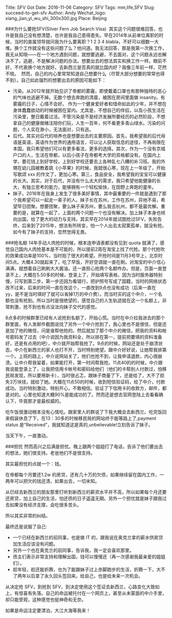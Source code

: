 Title: SFV Got
Date: 2016-11-06
Category: SFV
Tags: mm,life,SFV
Slug: succeed-to-get-sfv
Author: Andy
Wechat_logo: xiang_jian_yi_wu_shi_300x300.jpg
Place: Beijing



###为什么要抢SFV(Silver Fern Job Search Visa) 
其实这个问题很难回答，也许是我自己没有想清楚，也许是我自己患得患失。早在2014年从前单位离职的时候，当时的直属领导就问我为什么要离职？1 2 3 4 blabla，不好可以细数一大堆。换个工作就没有这些问题了么？他问道。我无法回答，那是我第一次换工作，我无从知晓——在一个地方遇到问题，就想要逃避，不去面对，这个问题永远也解决不了。逃避，不是解决问题的办法。想要出去的想法其实和换工作一样。眼前不好，不代表换个地方就好。去新西兰是否真的就比国内好？我像三年前一样，茫然不晓。  然而，自己的内心里常常知道自己想要什么（尽管大部分想要的常常也得不到）。自己如此强烈的想要出去的原因可能如下：

* 污染。从2012年就开始见识了帝都的雾霾，即使戴着口罩也有那种独特的恶心的气味也逃避不掉。无数个想去奔跑的清晨，被困在房间里面做 insanity。有雾霾的日子，心情不会好。 作为一个健身爱好者和惜命如此的少年，并不想在身体蠢蠢欲动的时候被困在室内。尤其是，不想自己的伴侣，以及小孩生活在污染里，整日戴着过活。不管污染是不是经济发展所要经历的必然阶段，不想拿自己的健康做赌注陪你们玩，人生一百年，何不看更多青山绿水。污染的问题，个人实在渺小，无法面对，只有逃。
* 后代。其实对后代的培养也是想要出去的主要原因。首先，我希望我的后代母语是英语，英语作为世界的通用语言，可以让人获取信息的途径，不再局限在本国。我只希望他们可以有更多看法，更多的选择。其次，作为一个没有京城户口的人，生活在帝都，以后小孩子在帝都考大学的资格都没有。在国内上学，要花钱上到好学校，上到好学校还要去上各种乱七八糟的补习班。我的外甥在幼儿园被教着跳《小苹果》的时候，我就很心寒，现在上一年级了，开始写歌颂 xxx 的作文了，更加心寒。第三，食品安全，我希望我的宝宝可以健康的长大。其实，对于后代，并没有什么太大的需求，我只希望他能健康的长大，有独立思考的能力，能够拥有一个轻松愉快，在田野上奔跑的童年。
* 妹子。2016年在我身上发生了很多美好事情，其中最重要的一件就是遇到了那个我希望可以一起走一辈子的人。妹子长在苏州，工作在苏州，异地不易，希望早日团聚。想要团聚，要么妹子来苏州，要么我去杭州，都不是最优解。重要的是，就算在一起了，上面的两个问题一个也没有解决。加上妹子本身也倾向出国，给了更大的动力与支持。其实早在2014年就试图抢过SFV，失败告终，后来到了2015年，想法有所转变，怕一个人出去太寂寞孤单，就没有抢。如今有了妹子的支持，忽然觉得无畏。

###抢名额
14年手动人肉抢的时候，根本连申请表都没有见到 quota 就满了，感觉自己国内人肉抢基本是不可能的，所以提前2周在淘宝上找了代抢。那个代抢吹的效果成功率是100%，当时抱了很大的希望。开抢时间是11月3号早上，北京时间5点。大概4.30就起来了，吃了早饭，开好空调就一直在刷。对淘宝的中介信心满满，就想着自己刷刷大大酱油，还一直担心抢两个名额咋办。但是，页面一直登录不上，大概在5.50多的时候，登录上了，开始填写表格，因为当时服务器特别慢，只写到第二步。第一步还因为看错行，把护照号写成了国籍，当时的网络状态改不过来，后来的时间一直在改这个，一直改到9点也没有成功（后来一直在 yy，是不是当时填好了就可以省掉1万的中介费）。而当时买的这个中介，一个名额也没有抢到。所以当时是很绝望的，感觉自己的人生轨迹就在这一个名额上，非常刺激，抢不到也有点没法向妹子交代的感觉。

8点多的时候群里已经有人说抢到名额了，开始心慌。当时在中介拉我进去的那个群里面，有人发邮件截图说找了另外一个中介抢到了，我心里也不是很信，但是还是加了他的微信，问是谁帮他抢的。然后就加了那个中介的微信，把我的资料和帐号密码发了过去（中介说因为我资料全，所以排在第一，提前把要填的资料准备好，还是有点用的吧），中介就开始帮我抢了。9点的时候，网站还是处于崩溃状态，中介在新西兰的家人也打不开，当时特别绝望。跟中介好好说，让她帮我排第一个。上班的路上，中介说网站关了，他们也抢不到，让我申请退款，内心很崩溃。让中介帮我留着，如果能打开，第一时间帮我抢。11点40的的时候，中介跟我说能登录上了，让我把信用卡帐号和密码给他们（他们的卡帮别人付款过，怕移民局发现，所以要用新卡），当时很忐忑，跟妹子商量了下，还是给了，大不了损失3万块钱，就给了她。大概在11点50的时候，收到短信验证码，给了中介，付款成功。当时特别激动，特别开心，不敢相信。验证了下信用卡的收款方，邮件，都是对的。心里也知道大概90%是能成功的了。然而还是想去官网登陆上去看看确认下，毕竟那才是最权威的。

吃午饭很激动根本没有心情吃。跟家里人的群说了下我大概会去新西兰。吃完饭回来假装休息了下，在13：30多的时候移民局的网站终于能等路上了,payment status 是“Received”，我就知道这是真的,unbelievable!立刻告诉了妹子。

当天下午，一直激动。

###担忧
然而高兴之后满是担忧。晚上跟两个姐姐打了电话，告诉了他们要出去的想法，她们很支持。老爸他们不是很支持。

其实最担忧的点就一个：钱。

在帝都每个月要还1.2w 的房贷，还有几十万的欠债，如果继续留在国内工作，一两年可以把欠的钱还清，如果出去，一切未知。

从已经去新西兰的朋友那里打听到新西兰的薪资水平并不高，所以如果每个月还要还房贷，加上自己的生活，怕还债的日子遥遥无期。另外一个担忧就是妹子跟我过去如果没有经济支撑，会吃很多苦头。

所以其实非常的纠结。

最终还是说服了自己:

* 一个已经在新西兰的前同事，也是做 IT 的，跟我说在奥克兰拿的薪水供房贷加生活应该没有问题。
* 另外一个也在奥克兰的前同事，告诉我，我一定会喜欢那里。
* 债主们表示非常支持和理解出国，钱可以慢慢还（再一次感谢我最亲爱的姐姐们）。
* 趁年轻，趁还能折腾，也为了能跟妹子过上赤脚跑步的生活，折腾一下，大不了两年以后拿了永久回头签回来。给自己，也是给未来一次机会。

从决定抢 SFV，到抢到 SFV，到决定使用这个签证去新西兰，心路变化大致如上，有惊喜有失落。自己的命运被托付在一个网页上，甚至从未蒙面的中介手里，却只能旁观，这种感觉也挺神奇和无奈。

如果是命运注定要漂泊，大江大海等我来！



